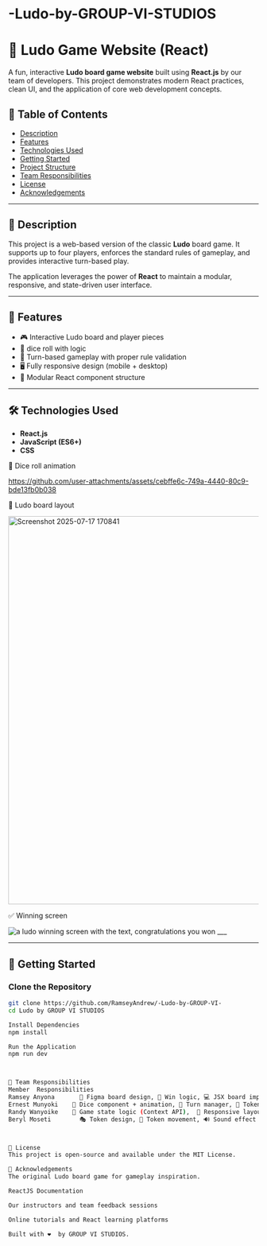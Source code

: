 # -Ludo-by-GROUP-VI-STUDIOS   
# 🎲 Ludo Game Website (React)

A fun, interactive **Ludo board game website** built using **React.js** by our team of developers. This project demonstrates modern React practices, clean UI, and the application of core web development concepts. 


## 📌 Table of Contents

- [Description](#description)
- [Features](#features)
- [Technologies Used](#technologies-used)
- [Getting Started](#getting-started)
- [Project Structure](#project-structure)
- [Team Responsibilities](#👥-team-responsibilities)
- [License](#license)
- [Acknowledgements](#🙌-acknowledgements)
---

## 🧾 Description

This project is a web-based version of the classic **Ludo** board game. It supports up to four players, enforces the standard rules of gameplay, and provides interactive turn-based play.

The application leverages the power of **React** to maintain a modular, responsive, and state-driven user interface.

---

## 🚀 Features

- 🎮 Interactive Ludo board and player pieces
- 🎲  dice roll with logic
- 🧠 Turn-based gameplay with proper rule validation
- 🖥 Fully responsive design (mobile + desktop)
- 🧩 Modular React component structure
  

---

## 🛠 Technologies Used

- **React.js** 
- **JavaScript (ES6+)**
- **CSS** 

🎲 Dice roll animation


https://github.com/user-attachments/assets/cebffe6c-749a-4440-80c9-bde13fb0b038



🧩 Ludo board layout

<img width="769" height="781" alt="Screenshot 2025-07-17 170841" src="https://github.com/user-attachments/assets/507a3813-1dac-402b-a98e-dc7dfc8b3f45" />


✅ Winning screen

![a ludo winning screen with the text, congratulations  you won ___](https://github.com/user-attachments/assets/cb5cbd98-446c-4eb9-8390-b9df943103e6)



---

## 🧰 Getting Started

### Clone the Repository

```bash
git clone https://github.com/RamseyAndrew/-Ludo-by-GROUP-VI-
cd Ludo by GROUP VI STUDIOS

Install Dependencies
npm install

Run the Application
npm run dev



👥 Team Responsibilities
Member	Responsibilities
Ramsey Anyona   	🎨 Figma board design, 🧠 Win logic, 💻 JSX board implementation
Ernest Munyoki	  🎲 Dice component + animation, 🔁 Turn manager, 📍 Token capture logic
Randy Wanyoike	  🔄 Game state logic (Context API),  📱 Responsive layout (Tailwind),🖱 Clickable token logic
Beryl Moseti	    🎭 Token design, 🚀 Token movement, 🔊 Sound effect integration



📄 License
This project is open-source and available under the MIT License.

🙌 Acknowledgements
The original Ludo board game for gameplay inspiration.

ReactJS Documentation

Our instructors and team feedback sessions

Online tutorials and React learning platforms

Built with ❤️  by GROUP VI STUDIOS.

